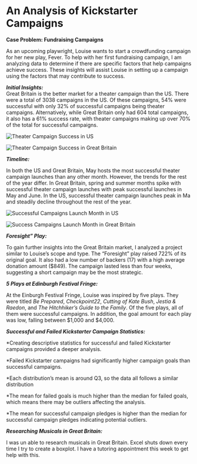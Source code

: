 # **An Analysis of Kickstarter Campaigns**

**Case Problem: Fundraising Campaigns** 

As an upcoming playwright, Louise wants to start a crowdfunding campaign for her new play, Fever. To help with her first fundraising campaign, I am analyzing data to determine if there are specific factors that help campaigns achieve success. These insights will assist Louise in setting up a campaign using the factors that may contribute to success.  

 

***Initial Insights:***  
Great Britain is the better market for a theater campaign than the US. There were a total of 3038  campaigns in the US. Of these campaigns, 54% were successful with only 32% of successful campaigns being theater campaigns. Alternatively, while Great Britain only had 604 total campaigns, it also has a 61% success rate, with theater campaigns making up over 70% of the total for successful campaigns.  


![Theater Campaign Success in US](https://user-images.githubusercontent.com/84739988/121405694-f74cab00-c922-11eb-9a28-aa78abe0d9a2.png)


![Theater Campaign Success in Great Britain](https://user-images.githubusercontent.com/84739988/121405741-05023080-c923-11eb-9356-8ce601080a37.png)


 

***Timeline:*** 

In both the US and Great Britain, May hosts the most successful theater campaign launches than any other month.  However, the trends for the rest of the year differ. In Great Britain, spring and summer months spike with successful theater campaign launches with peak successful launches in May and June. In the US, successful theater campaign launches peak in Ma and steadily decline throughout the rest of the year.  



![Successful Campaigns Launch Month in US](https://user-images.githubusercontent.com/84739988/121405865-25ca8600-c923-11eb-8e3d-24fc40e041b7.png)

![Success Campaigns Launch Month in Great Britain](https://user-images.githubusercontent.com/84739988/121405831-1d724b00-c923-11eb-9cf4-2115437e5a84.png)



 

***Foresight” Play:*** 

To gain further insights into the Great Britain market, I analyzed a project similar to Louise’s scope and type. The “Foresight” play raised 722% of its original goal. It also had a low number of backers (17) with a high average donation amount ($849). The campaign lasted less than four weeks, suggesting a short campaign may be the most strategic.  

 

***5 Plays at Edinburgh Festival Fringe:*** 

At the Einburgh Festival Fringe, Louise was inspired by five plays. They were titled *Be Prepared*, *Checkpoint22*, *Cutting of Kate Bush*, *Jestia & Raedon*, and *The Hitchhiker’s Guide to the Family*. Of the five plays, all of them were successful campaigns. In addition, the goal amount for each play was low, falling between $1,000 and $4,000. 

 

***Successful and Failed Kickstarter Campaign Statistics:*** 

*Creating descriptive statistics for successful and failed Kickstarter campaigns provided a deeper analysis.  

*Failed Kickstarter campaigns had significantly higher campaign goals than successful campaigns. 

*Each distribution’s mean is around Q3, so the data all follows a similar distribution 

*The mean for failed goals is much higher than the median for failed goals, which means there may be outliers affecting the analysis.  

*The mean for successful campaign pledges is higher than the median for successful campaign pledges indicating potential outliers.  

 

***Researching Musicals in Great Britain:***  

I was un able to research musicals in Great Britain. Excel shuts down every time I try to create a boxplot. I have a tutoring appointment this week to get help with this.  

 

 

